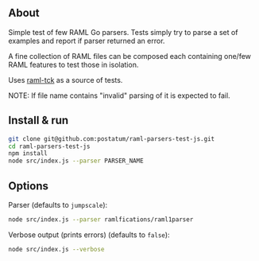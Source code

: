 ## About

Simple test of few RAML Go parsers. Tests simply try to parse a set of examples and report if parser returned an error.

A fine collection of RAML files can be composed each containing one/few RAML features to test those in isolation.

Uses [raml-tck](https://github.com/raml-org/raml-tck/tree/master/tests/raml-1.0) as a source of tests.

NOTE: If file name contains "invalid" parsing of it is expected to fail.

## Install & run

```sh
git clone git@github.com:postatum/raml-parsers-test-js.git
cd raml-parsers-test-js
npm install
node src/index.js --parser PARSER_NAME
```

## Options

Parser (defaults to `jumpscale`):
```sh
node src/index.js --parser ramlfications/raml1parser
```

Verbose output (prints errors) (defaults to `false`):

```sh
node src/index.js --verbose
```
